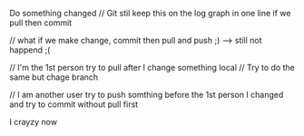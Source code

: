 Do something changed // Git stil keep this on the log graph in one line if we pull then commit

// what if we make change, commit then pull and push ;) --> still not happend ;(

// I'm the 1st person try to pull after I change something local
// Try to do the same but chage branch

// I am another user try to push somthing before the 1st person
I changed and try to commit without pull first


I crayzy now

